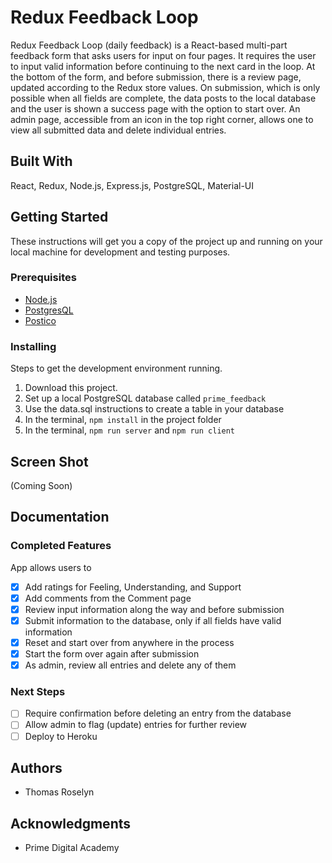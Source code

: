 
# Redux Feedback Loop

Redux Feedback Loop (daily feedback) is a React-based multi-part feedback form that asks users for input on four pages. It requires the user to input valid information before continuing to the next card in the loop. At the bottom of the form, and before submission, there is a review page, updated according to the Redux store values. On submission, which is only possible when all fields are complete, the data posts to the local database and the user is shown a success page with the option to start over. An admin page, accessible from an icon in the top right corner, allows one to view all submitted data and delete individual entries.

## Built With

React, Redux, Node.js, Express.js, PostgreSQL, Material-UI

## Getting Started

These instructions will get you a copy of the project up and running on your local machine for development and testing purposes.

### Prerequisites

- [Node.js](https://nodejs.org/en/)
- [PostgresQL](https://www.postgresql.org/)
- [Postico](https://eggerapps.at/postico/)

### Installing

Steps to get the development environment running.

1. Download this project.
2. Set up a local PostgreSQL database called `prime_feedback`
3. Use the data.sql instructions to create a table in your database
4. In the terminal, `npm install` in the project folder
5. In the terminal, `npm run server` and `npm run client`

## Screen Shot

(Coming Soon)

## Documentation

### Completed Features

App allows users to

- [x] Add ratings for Feeling, Understanding, and Support
- [x] Add comments from the Comment page
- [x] Review input information along the way and before submission
- [x] Submit information to the database, only if all fields have valid information
- [x] Reset and start over from anywhere in the process
- [x] Start the form over again after submission
- [x] As admin, review all entries and delete any of them

### Next Steps

- [ ] Require confirmation before deleting an entry from the database
- [ ] Allow admin to flag (update) entries for further review
- [ ] Deploy to Heroku

## Authors

* Thomas Roselyn

## Acknowledgments

* Prime Digital Academy
